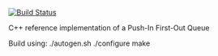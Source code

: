 [![Build Status](https://travis-ci.org/anirudhSK/pifo-reference.svg)](https://travis-ci.org/anirudhSK/pifo-reference)

C++ reference implementation of a Push-In First-Out Queue

Build using:
./autogen.sh
./configure
make
